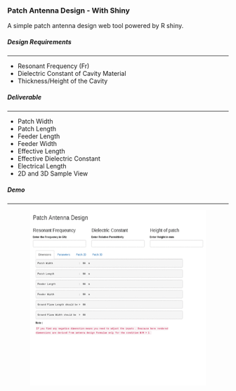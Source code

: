 ### Patch Antenna Design - With Shiny

A simple patch antenna design web tool powered by R shiny.

##### Design Requirements
<hr>


- Resonant Frequency (Fr)
- Dielectric Constant of Cavity Material
- Thickness/Height of the Cavity

##### Deliverable
<hr>

- Patch Width           
- Patch Length          
- Feeder Length          
- Feeder Width
- Effective Length
- Effective Dielectric Constant
- Electrical Length
- 2D and 3D Sample View


##### Demo
<hr>

<p align="center">
<kbd>
<img src="/www/patch-design.gif" width="400" height="400"/>
</kbd></p>
